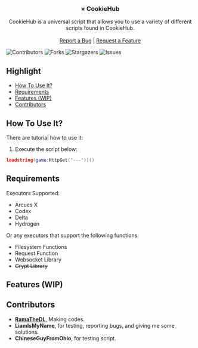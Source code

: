 <br/>
<p align="center">
  <h3 align="center"> × CookieHub </h3>

  <p align="center">
    CookieHub is a universal script that allows you to use a variety of different scripts found in CookieHub.
    <br/>
    <br/>
    <a href="https://github.com/RamaTheDL/CookieHub/issues">Report a Bug</a>
    |
    <a href="https://github.com/RamaTheDL/CookieHub/issues">Request a Feature</a>
  </p>
</p>

![Contributors](https://img.shields.io/github/contributors/RamaTheDL/CookieHub?color=dark-green) ![Forks](https://img.shields.io/github/forks/RamaTheDL/CookieHub?style=social) ![Stargazers](https://img.shields.io/github/stars/RamaTheDL/CookieHub?style=social) ![Issues](https://img.shields.io/github/issues/RamaTheDL/CookieHub)

## Highlight

* [How To Use It?](#how-to-use-it)
* [Requirements](#requirements)
* [Features (WIP)](#features-wip)
* [Contributors](#contributors)

## How To Use It?
There are tutorial how to use it:
1. Execute the script below:
```lua
loadstring(game:HttpGet("---"))()
```

## Requirements
Executors Supported:
* Arcues X
* Codex
* Delta
* Hydrogen

Or any executors that support the following functions:
* Filesystem Functions
* Request Function
* Websocket Library
* ~~Crypt Library~~

## Features (WIP)

## Contributors
* **[RamaTheDL](https://github.com/RamaTheDL)**, Making codes.
* **LiamIsMyName**, for testing, reporting bugs, and giving me some solutions.
* **ChineseGuyFromOhio**, for testing script.
